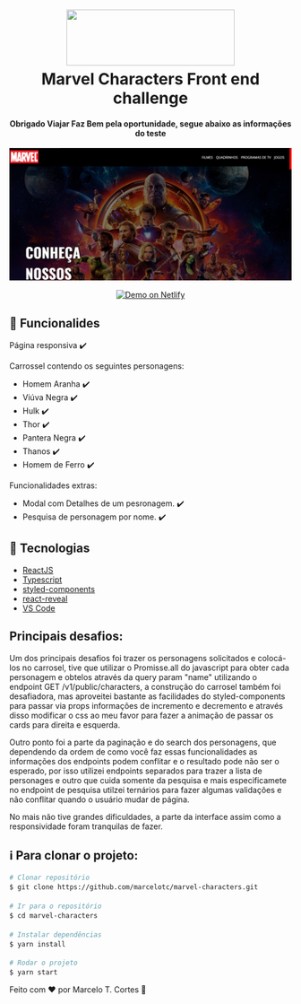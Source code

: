 <h1 align="center">
    <img src="https://upload.wikimedia.org/wikipedia/commons/thumb/b/b9/Marvel_Logo.svg/2560px-Marvel_Logo.svg.png" width="300" height="100"/>
    <br>
    Marvel Characters Front end challenge
</h1>

<h4 align="center">
  Obrigado Viajar Faz Bem pela oportunidade, segue abaixo as informações do teste
</h4>

<p align="center">
  <a href="https://marvel-characters-test.netlify.app/">
    <img alt="Demo on Netlify" src="src/assets/readmeImage.png">
  </a>
</p>

<p align="center">
  <a href="https://marvel-characters-test.netlify.app/">
    <img alt="Demo on Netlify" src="https://res.cloudinary.com/lukemorales/image/upload/v1599785319/readme_logos/demo_on_netlify_umjmch.png">
  </a>
</p>

## :rocket: Funcionalides

Página responsiva :heavy_check_mark:

Carrossel contendo os seguintes personagens:
- Homem Aranha :heavy_check_mark:
- Viúva Negra :heavy_check_mark:
- Hulk :heavy_check_mark:
- Thor :heavy_check_mark:
- Pantera Negra :heavy_check_mark:
- Thanos :heavy_check_mark:
- Homem de Ferro :heavy_check_mark:

Funcionalidades extras: 

- Modal com Detalhes de um pesronagem. :heavy_check_mark:
- Pesquisa de personagem por nome. :heavy_check_mark:

## :rocket: Tecnologias

- [ReactJS](https://reactjs.org/)
- [Typescript][ts]
- [styled-components](https://www.styled-components.com/)
- [react-reveal](https://www.react-reveal.com/)
- [VS Code][vscode] 

## Principais desafios: 

Um dos principais desafios foi trazer os personagens solicitados e colocá-los no carrosel, tive que utilizar o Promisse.all do javascript para obter cada personagem e obtelos através da query param "name" utilizando o endpoint GET /v1/public/characters, a construção do carrosel também foi desafiadora, mas aproveitei bastante as facilidades do styled-components para passar via props informações de incremento e decremento e através disso modificar o css ao meu favor para fazer a animação de passar os cards para direita e esquerda.

Outro ponto foi a parte da paginação e do search dos personagens, que dependendo da ordem de como você faz essas funcionalidades as informações dos endpoints podem conflitar e o resultado pode não ser o esperado, por isso utilizei endpoints separados para trazer a lista de personages e outro que cuida somente da pesquisa e mais especificamete no endpoint de pesquisa utilzei ternários para fazer algumas validações e não conflitar quando o usuário mudar de página.

No mais não tive grandes dificuldades, a parte da interface assim como a responsividade foram tranquilas de fazer.

## :information_source: Para clonar o projeto:


```bash
# Clonar repositório
$ git clone https://github.com/marcelotc/marvel-characters.git

# Ir para o repositório
$ cd marvel-characters

# Instalar dependências
$ yarn install

# Rodar o projeto
$ yarn start
```

Feito com ♥ por Marcelo T. Cortes :wave:

[ts]: https://www.typescriptlang.org
[vscode]: https://code.visualstudio.com/
[yarn]: https://yarnpkg.com/
[vceditconfig]: https://marketplace.visualstudio.com/items?itemName=EditorConfig.EditorConfig
[vceslint]: https://marketplace.visualstudio.com/items?itemName=dbaeumer.vscode-eslint
